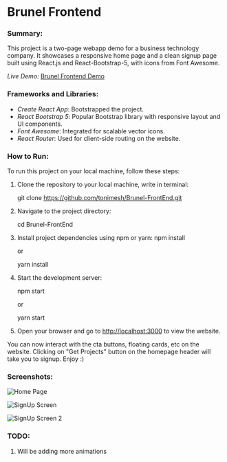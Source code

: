 # Brunel Frontend

### Summary:
This project is a two-page webapp demo for a business technology company. It showcases a responsive home page and a clean signup page built using React.js and React-Bootstrap-5, with icons from Font Awesome. 

*Live Demo:* [Brunel Frontend Demo](https://brunel-front-end.vercel.app/)

### Frameworks and Libraries:
- *Create React App*: Bootstrapped the project.
- *React Bootstrap 5*: Popular Bootstrap library with responsive layout and UI components.
- *Font Awesome*: Integrated for scalable vector icons.
- *React Router*: Used for client-side routing on the website.

### How to Run:
To run this project on your local machine, follow these steps:

1. Clone the repository to your local machine, write in terminal:
    
    git clone https://github.com/tonimesh/Brunel-FrontEnd.git
    

2. Navigate to the project directory:
    
    cd Brunel-FrontEnd
    

3. Install project dependencies using npm or yarn:
npm install
    
    or
    
    yarn install
    

4. Start the development server:
    
    npm start
    
    or
    
    yarn start
    

5. Open your browser and go to [http://localhost:3000](http://localhost:3000) to view the website.

You can now interact with the cta buttons, floating cards, etc on the website. 
Clicking on "Get Projects" button on the homepage header will take you to signup. 
Enjoy :)

### Screenshots:
![Home Page]("https://raw.githubusercontent.com/tonimesh/Brunel-FrontEnd/main/screens/screen%201.png")

![SignUp Screen]("https://raw.githubusercontent.com/tonimesh/Brunel-FrontEnd/main/screens/screen%202.png")

![SignUp Screen 2]("https://raw.githubusercontent.com/tonimesh/Brunel-FrontEnd/main/screens/screen%203.png")

### TODO:
1. Will be adding more animations
